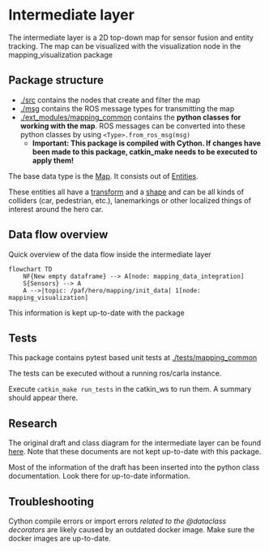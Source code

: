 # Intermediate layer

The intermediate layer is a 2D top-down map for sensor fusion and entity tracking. The map can be visualized with the visualization node in the mapping_visualization package

## Package structure

- [./src](./src/) contains the nodes that create and filter the map
- [./msg](./msg/) contains the ROS message types for transmitting the map
- [./ext_modules/mapping_common](./ext_modules/mapping_common/) contains the **python classes for working with the map**.
  ROS messages can be converted into these python classes by using `<Type>.from_ros_msg(msg)`
  - **Important: This package is compiled with Cython. If changes have been made to this package, catkin_make needs to be executed to apply them!**

The base data type is the [Map](./ext_modules/mapping_common/map.py). It consists out of [Entities](./ext_modules/mapping_common/entity.py).

These entities all have a [transform](./ext_modules/mapping_common/transform.py) and a [shape](./ext_modules//mapping_common/shape.py) and can be all kinds of colliders (car, pedestrian, etc.), lanemarkings or other localized things of interest around the hero car.

## Data flow overview

Quick overview of the data flow inside the intermediate layer

```mermaid
flowchart TD
    NF{New empty dataframe} --> A[node: mapping_data_integration]
    S{Sensors} --> A
    A -->|topic: /paf/hero/mapping/init_data| 1[node: mapping_visualization]
```

This information is kept up-to-date with the package

## Tests

This package contains pytest based unit tests at [./tests/mapping_common](./tests/mapping_common/)

The tests can be executed without a running ros/carla instance.

Execute `catkin_make run_tests` in the catkin_ws to run them. A summary should appear there.

## Research

The original draft and class diagram for the intermediate layer can be found [here](../../doc/research/paf24/intermediate_layer/). Note that these documents are not kept up-to-date with this package.

Most of the information of the draft has been inserted into the python class documentation. Look there for up-to-date information.

## Troubleshooting

Cython compile errors or import errors *related to the @dataclass decorators* are likely caused by an outdated docker image. Make sure the docker images are up-to-date.
